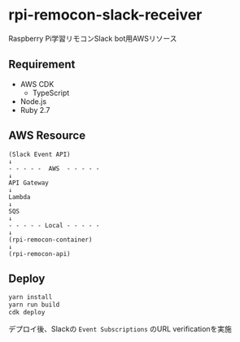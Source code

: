 # rpi-remocon-slack-receiver

Raspberry Pi学習リモコンSlack bot用AWSリソース

## Requirement

* AWS CDK
    * TypeScript
* Node.js
* Ruby 2.7

## AWS Resource

```
(Slack Event API)
↓
- - - - -  AWS  - - - - -
↓
API Gateway
↓
Lambda
↓
SQS
↓
- - - - - Local - - - - -
↓
(rpi-remocon-container)
↓
(rpi-remocon-api)
```

## Deploy

```sh
yarn install
yarn run build
cdk deploy
```

デプロイ後、Slackの `Event Subscriptions` のURL verificationを実施
